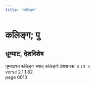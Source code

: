 ```yaml
---
title: "कलिङ्ग"
---
```


# कलिङ्ग; पु
## धूम्याट, देशविशेष
धूम्याटश्च कलिङ्गः स्यात् कलिङ्गो देशवाचकः ॥ ८२ ॥<br />verse 2.1.1.82<br />page 0013

